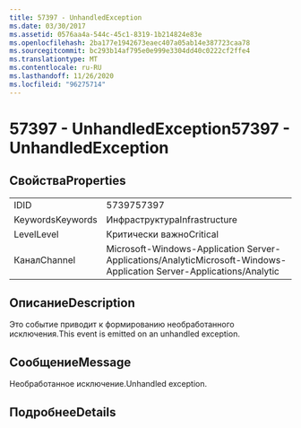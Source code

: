 ```yaml
---
title: 57397 - UnhandledException
ms.date: 03/30/2017
ms.assetid: 0576aa4a-544c-45c1-8319-1b214824e83e
ms.openlocfilehash: 2ba177e1942673eaec407a05ab14e387723caa78
ms.sourcegitcommit: bc293b14af795e0e999e3304dd40c0222cf2ffe4
ms.translationtype: MT
ms.contentlocale: ru-RU
ms.lasthandoff: 11/26/2020
ms.locfileid: "96275714"
---
```

# <a name="57397---unhandledexception"></a><span data-ttu-id="5c123-102">57397 - UnhandledException</span><span class="sxs-lookup"><span data-stu-id="5c123-102">57397 - UnhandledException</span></span>

## <a name="properties"></a><span data-ttu-id="5c123-103">Свойства</span><span class="sxs-lookup"><span data-stu-id="5c123-103">Properties</span></span>  
  
|||  
|-|-|  
|<span data-ttu-id="5c123-104">ID</span><span class="sxs-lookup"><span data-stu-id="5c123-104">ID</span></span>|<span data-ttu-id="5c123-105">57397</span><span class="sxs-lookup"><span data-stu-id="5c123-105">57397</span></span>|  
|<span data-ttu-id="5c123-106">Keywords</span><span class="sxs-lookup"><span data-stu-id="5c123-106">Keywords</span></span>|<span data-ttu-id="5c123-107">Инфраструктура</span><span class="sxs-lookup"><span data-stu-id="5c123-107">Infrastructure</span></span>|  
|<span data-ttu-id="5c123-108">Level</span><span class="sxs-lookup"><span data-stu-id="5c123-108">Level</span></span>|<span data-ttu-id="5c123-109">Критически важно</span><span class="sxs-lookup"><span data-stu-id="5c123-109">Critical</span></span>|  
|<span data-ttu-id="5c123-110">Канал</span><span class="sxs-lookup"><span data-stu-id="5c123-110">Channel</span></span>|<span data-ttu-id="5c123-111">Microsoft-Windows-Application Server-Applications/Analytic</span><span class="sxs-lookup"><span data-stu-id="5c123-111">Microsoft-Windows-Application Server-Applications/Analytic</span></span>|  
  
## <a name="description"></a><span data-ttu-id="5c123-112">Описание</span><span class="sxs-lookup"><span data-stu-id="5c123-112">Description</span></span>  

 <span data-ttu-id="5c123-113">Это событие приводит к формированию необработанного исключения.</span><span class="sxs-lookup"><span data-stu-id="5c123-113">This event is emitted on an unhandled exception.</span></span>  
  
## <a name="message"></a><span data-ttu-id="5c123-114">Сообщение</span><span class="sxs-lookup"><span data-stu-id="5c123-114">Message</span></span>  

 <span data-ttu-id="5c123-115">Необработанное исключение.</span><span class="sxs-lookup"><span data-stu-id="5c123-115">Unhandled exception.</span></span>  
  
## <a name="details"></a><span data-ttu-id="5c123-116">Подробнее</span><span class="sxs-lookup"><span data-stu-id="5c123-116">Details</span></span>
